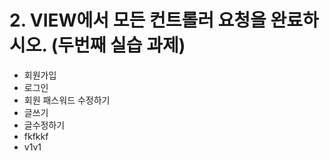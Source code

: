 # 2. VIEW에서 모든 컨트롤러 요청을 완료하시오. (두번째 실습 과제)
- 회원가입
- 로그인
- 회원 패스워드 수정하기
- 글쓰기
- 글수정하기
- fkfkkf
- v1v1